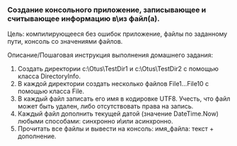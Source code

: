 <h3>Создание консольного приложение, записывающее и считывающее информацию в\из файл(а).</h3>

Цель:
компилирующееся без ошибок приложение, файлы по заданному пути, консоль со значениями файлов.

Описание/Пошаговая инструкция выполнения домашнего задания:
<ol>
<li>Создать директории c:\Otus\TestDir1 и c:\Otus\TestDir2 с помощью класса DirectoryInfo.</li>
<li>В каждой директории создать несколько файлов File1...File10 с помощью класса File.</li>
<li>В каждый файл записать его имя в кодировке UTF8. Учесть, что файл может быть удален, либо отсутствовать права на запись.</li>
<li>Каждый файл дополнить текущей датой (значение DateTime.Now) любыми способами: синхронно и\или асинхронно.</li>
<li>Прочитать все файлы и вывести на консоль: имя_файла: текст + дополнение.</li>
</ol>
